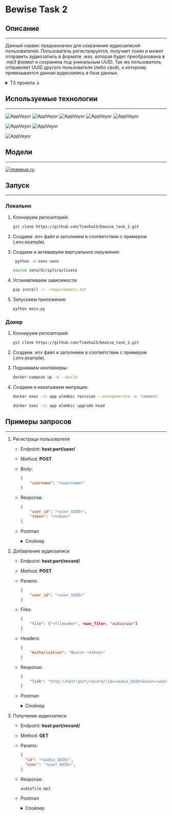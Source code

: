 # Bewise Task 2
## Описание
___
Данный сервис предназначен для сохранения аудиозаписей пользователей. Пользователь регистрируется, получает токен и может отправить аудиозапись в формате .wav, которая будет преобразована в .mp3 формат и сохранена под уникальным UUID. Так же пользователь отправляет UUID другого пользователя (либо свой), к которому привязывается данная аудиозапись в базе данных.

<details>
<summary>ТЗ проекта ↓</summary>

Необходимо реализовать веб-сервис, выполняющий следующие функции:
Создание пользователя;
Для каждого пользователя - сохранение аудиозаписи в формате wav, преобразование её в формат mp3 и запись в базу данных и предоставление ссылки для скачивания аудиозаписи.

Детализация задачи:

С помощью Docker (предпочтительно - docker-compose) развернуть образ с любой опенсорсной СУБД (предпочтительно - PostgreSQL). Предоставить все необходимые скрипты и конфигурационные (docker/compose) файлы для развертывания СУБД, а также инструкции для подключения к ней. Необходимо обеспечить сохранность данных при рестарте контейнера (то есть - использовать volume-ы для хранения файлов СУБД на хост-машине.
Реализовать веб-сервис со следующими REST методами:
Создание пользователя, POST:
Принимает на вход запросы с именем пользователя;
Создаёт в базе данных пользователя заданным именем, так же генерирует уникальный идентификатор пользователя и UUID токен доступа (в виде строки) для данного пользователя;
Возвращает сгенерированные идентификатор пользователя и токен.
Добавление аудиозаписи, POST:
Принимает на вход запросы, содержащие уникальный идентификатор пользователя, токен доступа и аудиозапись в формате wav;
Преобразует аудиозапись в формат mp3, генерирует для неё уникальный UUID идентификатор и сохраняет их в базе данных;
Возвращает URL для скачивания записи вида http://host:port/record?id=id_записи&user=id_пользователя.
Доступ к аудиозаписи, GET:
Предоставляет возможность скачать аудиозапись по ссылке из п 2.2.3.
Для всех сервисов метода должна быть предусмотрена предусмотрена обработка различных ошибок, возникающих при выполнении запроса, с возвращением соответствующего HTTP статуса.
Модель данных (таблицы, поля) для каждого из заданий можно выбрать по своему усмотрению.
В репозитории с заданием должны быть предоставлены инструкции по сборке докер-образа с сервисами из пп. 2. и 3., их настройке и запуску. А также пример запросов к методам сервиса.
Желательно, если при выполнении задания вы будете использовать docker-compose, SQLAlchemy,  пользоваться аннотацией типов.
</details>

## Используемые технологии
___
![AppVeyor](https://img.shields.io/badge/Python-3.10.6-green)
![AppVeyor](https://img.shields.io/badge/FastAPI-0.95.2-9cf)
![AppVeyor](https://img.shields.io/badge/Alembic-1.11.0-9cf)
![AppVeyor](https://img.shields.io/badge/SQLAlchemy-2.0.13-9cf)
![AppVeyor](https://img.shields.io/badge/pytest-7.3.1-9cf)

![AppVeyor](https://img.shields.io/badge/Docker-20.10.21-green)
![AppVeyor](https://img.shields.io/badge/docker--compose-1.29.2-9cf)

![AppVeyor](https://img.shields.io/badge/Postgres-15.0-green)

## Модели
___

[![imageup.ru](https://imageup.ru/img221/4350581/my-first-board.jpg)](https://imageup.ru/img221/4350581/my-first-board.jpg.html)

## Запуск
___
###  Локально

1. Клонируем репозиторий:
   ```bash
   git clone https://github.com/Timoha23/bewise_task_2.git
   ```

2. Создаем .env файл и заполняем в соответствии с примером (.env.example).
3. Создаем и активируем виртуальное окружение:
   ```bash
    python -m venv venv
   ```
   ```bash
   source venv/Scripts/activate
   ```
4. Устанавливаем зависимости:
    ```bash
    pip install -r -requirements.txt
    ```
5. Запускаем приложение:
   ```bash
   python main.py
   ```
###  Докер
1. Клонируем репозиторий:
   ```bash
   git clone https://github.com/Timoha23/bewise_task_2.git
   ```

2. Создаем .env файл и заполняем в соответствии с примером (.env.example).
3. Поднимаем контейнеры:
   ```bash
   docker-compose up -d --build
   ```
4. Создаем и накатываем миграции:
   ```bash
   docker exec -it app alembic revision --autogenerate -m 'comment'
   ```
   ```bash
   docker exec -it app alembic upgrade head
   ```

## Примеры запросов
___
1. Регистраци пользователя
   * Endpoint: **host:port/user/**
   * Method: **POST**
   * Body: 
      ```json
      {
          "username": "<username>"
      }
        ```
   * Response: 
      ```json
      {
          "user_id": "<user_UUID>",
          "token": "<token>"
      }
      ```
   * Postman
     <details>
     <summary>Спойлер</summary>
      
     [![Пример запроса][1]][1]
      
     [1]: https://imageup.ru/img300/4350678/bw2_create_user.jpg
     </details>

2. Добавление аудиозаписи
   * Endpoint: **host:port/record/**
   * Method: **POST**
   * Params: 
      ```json
      {
          "user_id": "<user_UUID>"
      }
      ```
   * Files:
      ```json
      {
          "file": ("<filename>", <wav_file>, "audio/wav")
      }
      ```
   * Headers:
      ```json
      {
          "Authorization": "Bearer <token>"
      }
      ```
   * Response: 
      ```json
      {
          "link": "http://host:port/record/?id=<audio_UUID>&user=<user_UUID>"
      }
      ```
   * Postman
     <details>
     <summary>Спойлер</summary>
      
     [![Передаем параметры][2]][2]
      
     [2]: https://imageup.ru/img226/4350679/bw2_post_audio_params.jpg
     [![Передаем токен][3]][3]
      
     [3]: https://imageup.ru/img226/4350680/bw2_post_audio_auth.jpg

     [![Передаем файл в теле запроса][4]][4]
      
     [4]: https://imageup.ru/img236/4350681/bw2_post_audio_body.jpg

     [![Отправляем запрос и получаем ответ][5]][5]
      
     [5]: https://imageup.ru/img291/4350682/bw2_post_audio_resp.jpg
     
     </details> 

3. Получение аудиозаписи
   * Endpoint: **host:port/record/**
   * Method: **GET**
   * Params: 
      ```json
      {
        "id": "<audio_UUID>",
        "user": "<user_UUID>",
      }
      ```
   * Response: 
      ```
      audiofile.mp3
      ```
   * Postman 
     <details>
     <summary>Спойлер</summary>
      
     [![Пример запроса][6]][6]
      
     [6]: https://imageup.ru/img10/4350676/bw2_get_audio_resp.jpg
     </details>